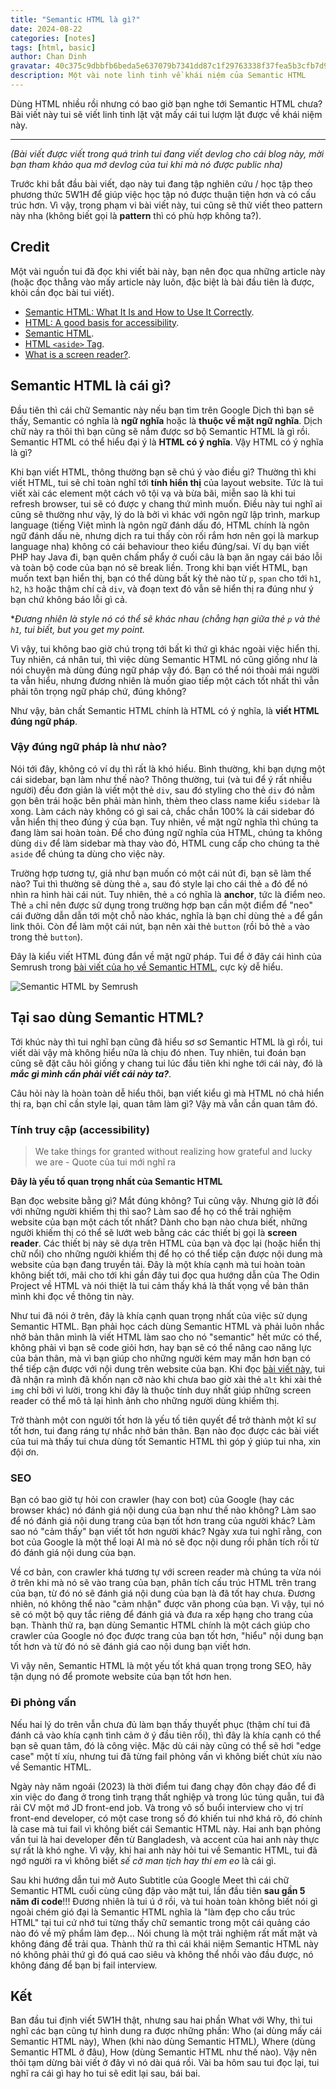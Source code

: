 ```yaml
---
title: "Semantic HTML là gì?"
date: 2024-08-22
categories: [notes]
tags: [html, basic]
author: Chan Dinh
gravatar: 40c375c9dbbfb6beda5e637079b7341dd87c1f29763338f37fea5b3cfb7d98e8
description: Một vài note linh tinh về khái niệm của Semantic HTML
---
```


Dùng HTML nhiều rồi nhưng có bao giờ bạn nghe tới Semantic HTML chưa? Bài viết này tui sẽ viết linh tinh lặt vặt mấy cái tui lượm lặt được về khái niệm này.

---

*(Bài viết được viết trong quá trình tui đang viết devlog cho cái blog này, mời bạn tham khảo qua mớ devlog của tui khi mà nó được public nha)*

Trước khi bắt đầu bài viết, dạo này tui đang tập nghiên cứu / học tập theo phương thức 5W1H để giúp việc học tập nó được thuận tiện hơn và có cấu trúc hơn. Vì vậy, trong phạm vi bài viết này, tui cũng sẽ thử viết theo pattern này nha (không biết gọi là **pattern** thì có phù hợp không ta?).

## Credit

Một vài nguồn tui đã đọc khi viết bài này, bạn nên đọc qua những article này (hoặc đọc thẳng vào mấy article này luôn, đặc biệt là bài đầu tiên là được, khỏi cần đọc bài tui viết).

- [Semantic HTML: What It Is and How to Use It Correctly](https://www.semrush.com/blog/semantic-html5-guide/).
- [HTML: A good basis for accessibility](https://developer.mozilla.org/en-US/docs/Learn/Accessibility/HTML#good_semantics).
- [Semantic HTML](https://web.dev/learn/html/semantic-html).
- [HTML `<aside>` Tag](https://www.w3schools.com/tags/tag_aside.asp).
- [What is a screen reader?](https://axesslab.com/what-is-a-screen-reader/).

## Semantic HTML là cái gì? 

Đầu tiên thì cái chữ Semantic này nếu bạn tìm trên Google Dịch thì bạn sẽ thấy, Semantic có nghĩa là **ngữ nghĩa** hoặc là **thuộc về mặt ngữ nghĩa**. Dịch chữ này ra thôi thì bạn cũng sẽ nắm được sơ bộ Semantic HTML là gì rồi. Semantic HTML có thể hiểu đại ý là **HTML có ý nghĩa**. Vậy HTML có ý nghĩa là gì?

Khi bạn viết HTML, thông thường bạn sẽ chú ý vào điều gì? Thường thì khi viết HTML, tui sẽ chỉ toàn nghĩ tới **tính hiển thị** của layout website. Tức là tui viết xài các element một cách vô tội vạ và bừa bãi, miễn sao là khi tui refresh browser, tui sẽ có được y chang thứ mình muốn. Điều này tui nghĩ ai cũng sẽ thường như vậy, lý do là bởi vì khác với ngôn ngữ lập trình, markup language (tiếng Việt mình là ngôn ngữ đánh dấu đó, HTML chính là ngôn ngữ đánh dấu nè, nhưng dịch ra tui thấy còn rối rắm hơn nên gọi là markup language nha) không có cái behaviour theo kiểu đúng/sai. Ví dụ bạn viết PHP hay Java đi, bạn quên chấm phẩy ở cuối câu là bạn ăn ngay cái báo lỗi và toàn bộ code của bạn nó sẽ break liền. Trong khi bạn viết HTML, bạn muốn text bạn hiển thị, bạn có thể dùng bất kỳ thẻ nào từ `p`, `span` cho tới `h1`, `h2`, `h3` hoặc thậm chí cả `div`, và đoạn text đó vẫn sẽ hiển thị ra đúng như ý bạn chứ không báo lỗi gì cả.

**Đương nhiên là style nó có thể sẽ khác nhau (chẳng hạn giữa thẻ `p` và thẻ `h1`, tui biết, but you get my point.*

Vì vậy, tui không bao giờ chú trọng tới bất kì thứ gì khác ngoài việc hiển thị. Tuy nhiên, cá nhân tui, thì việc dùng Semantic HTML nó cũng giống như là nói chuyện mà dùng đúng ngữ pháp vậy đó. Bạn có thể nói thoải mái người ta vẫn hiểu, nhưng đương nhiên là muốn giao tiếp một cách tốt nhất thì vẫn phải tôn trọng ngữ pháp chứ, đúng không?

Như vậy, bản chất Semantic HTML chính là HTML có ý nghĩa, là **viết HTML đúng ngữ pháp**.

### Vậy đúng ngữ pháp là như nào?

Nói tới đây, không có ví dụ thì rất là khó hiểu. Bình thường, khi bạn dựng một cái sidebar, bạn làm như thế nào? Thông thường, tui (và tui để ý rất nhiều người) đều đơn giản là viết một thẻ `div`, sau đó styling cho thẻ `div` đó nằm gọn bên trái hoặc bên phải màn hình, thèm theo class name kiểu `sidebar` là xong. Làm cách này không có gì sai cả, chắc chắn 100% là cái sidebar đó vẫn hiển thị theo đúng ý của bạn. Tuy nhiên, về mặt ngữ nghĩa thì chúng ta đang làm sai hoàn toàn. Để cho đúng ngữ nghĩa của HTML, chúng ta không dùng `div` để làm sidebar mà thay vào đó, HTML cung cấp cho chúng ta thẻ `aside` để chúng ta dùng cho việc này. 

Trường hợp tương tự, giả như bạn muốn có một cái nút đi, bạn sẽ làm thế nào? Tui thì thường sẽ dùng thẻ `a`, sau đó style lại cho cái thẻ `a` đó để nó nhìn ra hình hài cái nút. Tuy nhiên, thẻ `a` có nghĩa là **anchor**, tức là điểm neo. Thẻ `a` chỉ nên được sử dụng trong trường hợp bạn cần một điểm để "neo" cái đường dẫn dẫn tới một chỗ nào khác, nghĩa là bạn chỉ dùng thẻ `a` để gắn link thôi. Còn để làm một cái nút, bạn nên xài thẻ `button` (rồi bỏ thẻ `a` vào trong thẻ `button`). 

Đây là kiểu viết HTML đúng đắn về mặt ngữ pháp. Tui để ở đây cái hình của Semrush trong [bài viết của họ về Semantic HTML](https://www.semrush.com/blog/semantic-html5-guide/), cực kỳ dễ hiểu.

![Semantic HTML by Semrush](https://static.semrush.com/blog/uploads/media/cc/85/cc85d452a743e27f68d426df35e4da7d/EN-Semantic-Search-Non-Semantic.webp "Semantic HTML by Semrush")

## Tại sao dùng Semantic HTML?

Tới khúc này thì tui nghĩ bạn cũng đã hiểu sơ sơ Semantic HTML là gì rồi, tui viết dài vậy mà không hiểu nữa là chịu đó nhen. Tuy nhiên, tui đoán bạn cũng sẽ đặt câu hỏi giống y chang tui lúc đầu tiên khi nghe tới cái này, đó là ***mắc gì mình cần phải viết cái này ta?***. 

Câu hỏi này là hoàn toàn dễ hiểu thôi, bạn viết kiểu gì mà HTML nó chả hiển thị ra, bạn chỉ cần style lại, quan tâm làm gì? Vậy mà vẫn cần quan tâm đó.

### Tính truy cập (accessibility)

> We take things for granted without realizing how grateful and lucky we are - Quote của tui mới nghĩ ra

**Đây là yếu tố quan trọng nhất của Semantic HTML**

Bạn đọc website bằng gì? Mắt đúng không? Tui cũng vậy. Nhưng giờ lỡ đối với những người khiếm thị thì sao? Làm sao để họ có thể trải nghiệm website của bạn một cách tốt nhất? Dành cho bạn nào chưa biết, những người khiếm thị có thể sẽ lướt web bằng các các thiết bị gọi là **screen reader**. Các thiết bị này sẽ dựa trên HTML của bạn và đọc lại (hoặc hiển thị chữ nổi) cho những người khiếm thị để họ có thể tiếp cận được nội dung mà website của bạn đang truyền tải. Đây là một khía cạnh mà tui hoàn toàn không biết tới, mãi cho tới khi gần đây tui đọc qua hướng dẫn của The Odin Project về HTML và nói thiệt là tui cảm thấy khá là thất vọng về bản thân mình khi đọc về thông tin này.

Như tui đã nói ở trên, đây là khía cạnh quan trọng nhất của việc sử dụng Semantic HTML. Bạn phải học cách dùng Semantic HTML và phải luôn nhắc nhở bản thân mình là viết HTML làm sao cho nó "semantic" hết mức có thể, không phải vì bạn sẽ code giỏi hơn, hay bạn sẽ có thể nâng cao năng lực của bản thân, mà vì bạn giúp cho những người kém may mắn hơn bạn có thể tiếp cận được với nội dung trên website của bạn. Khi đọc [bài viết này](https://axesslab.com/what-is-a-screen-reader/), tui đã nhận ra mình đã khốn nạn cỡ nào khi chưa bao giờ xài thẻ `alt` khi xài thẻ `img` chỉ bởi vì lười, trong khi đây là thuộc tính duy nhất giúp những screen reader có thể mô tả lại hình ảnh cho những người dùng khiếm thị.

Trở thành một con người tốt hơn là yếu tố tiên quyết để trở thành một kĩ sư tốt hơn, tui đang ráng tự nhắc nhở bản thân. Bạn nào đọc được các bài viết của tui mà thấy tui chưa dùng tốt Semantic HTML thì góp ý giúp tui nha, xin đội ơn.

### SEO

Bạn có bao giờ tự hỏi con crawler (hay con bot) của Google (hay các browser khác) nó đánh giá nội dung của bạn như thế nào không? Làm sao để nó đánh giá nội dung trang của bạn tốt hơn trang của người khác? Làm sao nó "cảm thấy" bạn viết tốt hơn người khác? Ngày xưa tui nghĩ rằng, con bot của Google là một thể loại AI mà nó sẽ đọc nội dung rồi phân tích rồi từ đó đánh giá nội dung của bạn.

Về cơ bản, con crawler khá tương tự với screen reader mà chúng ta vừa nói ở trên khi mà nó sẽ vào trang của bạn, phân tích cấu trúc HTML trên trang của bạn, từ đó nó sẽ đánh giá nội dung của bạn là đã tốt hay chưa. Đương nhiên, nó không thể nào "cảm nhận" được văn phong của bạn. Vì vậy, tụi nó sẽ có một bộ quy tắc riêng để đánh giá và đưa ra xếp hạng cho trang của bạn. Thành thử ra, bạn dùng Semantic HTML chính là một cách giúp cho crawler của Google nó đọc được trang của bạn tốt hơn, "hiểu" nội dung bạn tốt hơn và từ đó nó sẽ đánh giá cao nội dung bạn viết hơn.

Vì vậy nên, Semantic HTML là một yếu tốt khá quan trọng trong SEO, hãy tận dụng nó để promote website của bạn tốt hơn hen.

### Đi phỏng vấn

Nếu hai lý do trên vẫn chưa đủ làm bạn thấy thuyết phục (thậm chí tui đã đánh cả vào khía cạnh tình cảm ở ý đầu tiên rồi), thì đây là khía cạnh có thể bạn sẽ quan tâm, đó là công việc. Mặc dù cái này cũng có thể sẽ hơi "edge case" một tí xíu, nhưng tui đã từng fail phỏng vấn vì không biết chút xíu nào về Semantic HTML.

Ngày này năm ngoái (2023) là thời điểm tui đang chạy đôn chạy đáo để đi xin việc do đang ở trong tình trạng thất nghiệp và trong lúc túng quẫn, tui đã rải CV một mớ JD front-end job. Và trong vô số buổi interview cho vị trí front-end developer, có một case trong số đó khiến tui nhớ khá rõ, đó chính là case mà tui fail vì không biết cái Semantic HTML này. Hai anh bạn phỏng vấn tui là hai developer đến từ Bangladesh, và accent của hai anh này thực sự rất là khó nghe. Vì vậy, khi hai anh này hỏi tui về Semantic HTML, tui đã ngớ người ra vì không biết *sế cờ man tịch hay thi em eo* là cái gì.

Sau khi hướng dẫn tui mở Auto Subtitle của Google Meet thì cái chữ Semantic HTML cuối cùng cũng đập vào mặt tui, lần đầu tiên **sau gần 5 năm đi code**!!! Đương nhiên là tui ú ớ rồi, và tui hoàn toàn không biết nói gì ngoài chém gió đại là Semantic HTML nghĩa là "làm đẹp cho cấu trúc HTML" tại tui cứ nhớ tui từng thấy chữ semantic trong một cái quảng cáo nào đó về mỹ phẩm làm đẹp... Nói chung là một trải nghiệm rất mất mặt và không đáng để trải qua. Thành thử ra thì cái khái niệm Semantic HTML này nó không phải thứ gì đó quá cao siêu và không thể nhồi vào đầu được, nó không đáng để bạn bị fail interview.

## Kết

Ban đầu tui định viết 5W1H thật, nhưng sau hai phần What với Why, thì tui nghĩ các bạn cũng tự hình dung ra được những phần: Who (ai dùng mấy cái Semantic HTML này), When (khi nào dùng Semantic HTML), Where (dùng Semantic HTML ở đâu), How (dùng Semantic HTML như thế nào). Vậy nên thôi tạm dừng bài viết ở đây vì nó dài quá rồi. Vài ba hôm sau tui đọc lại, tui nghĩ ra cái gì hay ho tui sẽ edit lại sau, bái bai. 
